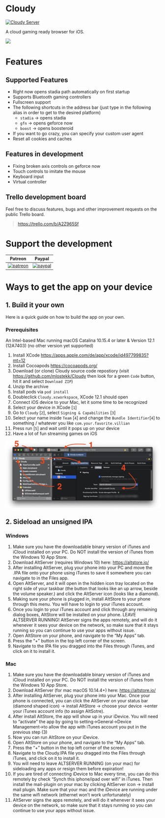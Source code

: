 # Cloudy

[![Cloudy Server](https://img.shields.io/discord/591914197219016707.svg?label=Discord&logo=Discord&colorB=7289da&style=for-the-badge)](https://discord.gg/9sgTxFx)

A cloud gaming ready browser for iOS.

![](Media/cloudy.gif)

# Features

## Supported Features

- Right now opens stadia path automatically on first startup
- Supports Bluetooth gaming controllers
- Fullscreen support
- The following shortcuts in the address bar (just type in the following alias in order to get to the desired platform)
  - `stadia` -> opens stadia
  - `gfn` -> opens geforce now 
  - `boost` -> opens boosteroid
- If you want to go crazy, you can specify your custom user agent
- Reset all cookies and caches

## Features in development

- Fixing broken axis controls on geforce now
- Touch controls to imitate the mouse
- Keyboard input
- Virtual controller

## Trello development board

Feel free to discuss features, bugs and other improvement requests on the public Trello board.
> https://trello.com/b/A2Z965Sf

# Support the development

 Patreon             |  Paypal
:-------------------------:|:-------------------------:
[![patreon](Media/becomePatreon.png)](https://www.patreon.com/bePatron?u=44456418)  |  [![paypal](https://www.paypalobjects.com/en_US/i/btn/btn_donate_LG.gif)](https://paypal.me/pools/c/8tKK9M8XUi)

# Ways to get the app on your device

## 1. Build it your own

Here is a quick guide on how to build the app on your own.

### Prerequisites
An Intel-based Mac running macOS Catalina 10.15.4 or later & Version 12.1 (12A7403) (no other version yet supported)

1. Install XCode https://apps.apple.com/de/app/xcode/id497799835?mt=12
2. Install Cocoapods https://cocoapods.org/
3. Download (or clone) Cloudy source code repostiory (visit https://github.com/mlostekk/Cloudy then look for a green `Code` button, hit it and select `Download ZIP`)
4. Unzip the archive
5. Install pods via `pod install`
6. Doubleclick `Cloudy.xcworkspace`, XCode 12.1 should open
7. Connect iOS device to your Mac, let it some time to be recognized
8. Select your device in XCode [`1`]
9. Go to `Cloudy` [`2`], select `Signing & Capabilities` [`3`]
10. Select your name inside `Team` [`4`] and change the `Bundle Identifier`[`4`] to something / whatever you like `com.your.favorite.villian`
11. Press run [`5`] and wait until it pops up on your device
12. Have a lot of fun streaming games on iOS

![](Media/xcode.png)

## 2. Sideload an unsigned IPA

### Windows

1. Make sure you have the downloadable binary version of iTunes and iCloud installed on your PC. Do NOT install the version of iTunes from the Windows 10 App Store.
2. Download AltServer (requires Windows 10) here: https://altstore.io/
3. After installing AltServer, plug your phone into your PC and move the .IPA file onto your phone using iTunes to save it somewhere you can navigate to in the Files app. 
4. Open AltServer, and it will open in the hidden icon tray located on the right side of your taskbar (the button that looks like an up arrow, beside the volume speaker.) and click the AltServer icon (looks like a diamond).
5. Making sure your phone is plugged in, install AltStore to your phone through this menu. You will have to login to your iTunes account.
6. Once you login to your iTunes account and click through any remaining dialog boxes, AltStore will be installed on your phone. LEAVE ALTSERVER RUNNING! AltServer signs the apps remotely, and will do it whenever it sees your device on the network, so make sure that it stays running so you can continue to use your apps without issue.
7. Open AltStore on your phone, and navigate to the “My Apps” tab. 
8. Press the “+” button in the top left corner of the screen.
9. Navigate to the IPA file you dragged into the Files through iTunes, and click on it to install it.

### Mac

1. Make sure you have the downloadable binary version of iTunes and iCloud installed on your PC. Do NOT install the version of iTunes from the Windows 10 App Store.
2. Download AltServer (for mac macOS 10.14.4+) here: https://altstore.io/
3. After installing AltServer, plug your phone into your Mac. Once your phone is connected, you can click the AltServer on your status bar (diamond shaped icon) -> install AltStore -> choose your device ->enter your iTunes account info (to assign AltSotre). 
4. After install AltStore, the app will show up in your iDevice. You will need to “activate” the app by going to setting->General->Device Management->to allow the app with iTunes account you put in the previous step (3)
5. Now you can run AltStore on your iDevice.
6. Open AltStore on your phone, and navigate to the “My Apps” tab.
7. Press the “+” button in the top left corner of the screen.
8. Navigate to the Cloudy.IPA file you dragged into the Files through iTunes, and click on it to install it.
9. You will need to leave ALTSERVER RUNNING (on your mac) for sideloading any apps or resign them before expiration! 
10. If you are tired of connecting iDevice to Mac every time, you can do this remotely by check “Synch this iphone/ipad over wifi” in iTunes. Then install the mail-plugin on your mac by clicking AltServer icon -> install mail plugin. Make sure that your mac and the iDevice are running under the same wifi network (ethernet won’t work unfortunately) 
11. AltServer signs the apps remotely, and will do it whenever it sees your device on the network, so make sure that it stays running so you can continue to use your apps without issue.